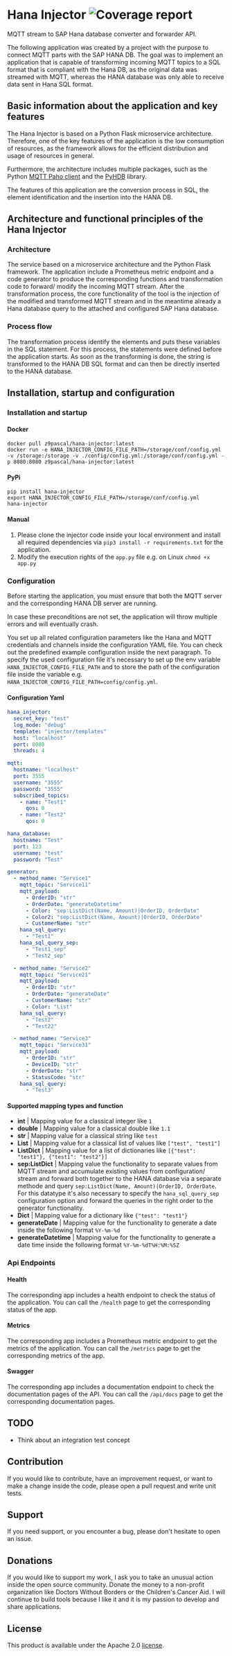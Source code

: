 # Hana Injector ![Coverage report](https://github.com/ZPascal/hana-injector/blob/main/docs/coverage.svg)

MQTT stream to SAP Hana database converter and forwarder API.

The following application was created by a project with the purpose to connect MQTT parts with the SAP HANA DB. The goal was to implement an application that is capable of transforming incoming MQTT topics to a SQL format that is compliant with the Hana DB, as the original data was streamed with MQTT, whereas the HANA database was only able to receive data sent in Hana SQL format.

## Basic information about the application and key features
The Hana Injector is based on a Python Flask microservice architecture. Therefore, one of the key features of the application is the low consumption of resources, as the framework allows for the efficient distribution and usage of resources in general.

Furthermore, the architecture includes multiple packages, such as the Python [MQTT Paho client](https://pypi.org/project/paho-mqtt/#description) and the [PyHDB](https://pypi.org/project/pyhdb/#description) library.

The features of this application are the conversion process in SQL, the element identification and the insertion into the HANA DB.

## Architecture and functional principles of the Hana Injector
### Architecture
The service based on a microservice architecture and the Python Flask framework. The application include a Prometheus metric endpoint and a code generator to produce the corresponding functions and transformation code to forward/ modify the incoming MQTT stream. 
After the transformation process, the core functionality of the tool is the injection of the modified and transformed MQTT stream and in the meantime already a Hana database query to the attached and configured SAP Hana database.

### Process flow
The transformation process identify the elements and puts these variables in the SQL statement. For this process, the statements were defined before the application starts.  As soon as the transforming is done, the string is transformed to the HANA DB SQL format and can then be directly inserted to the HANA database.

## Installation, startup and configuration
### Installation and startup
#### Docker
```
docker pull z9pascal/hana-injector:latest
docker run -e HANA_INJECTOR_CONFIG_FILE_PATH=/storage/conf/config.yml -v /storage:/storage -v ./config/config.yml:/storage/conf/config.yml -p 8080:8080 z9pascal/hana-injector:latest
```

#### PyPi
 ```
pip install hana-injector
export HANA_INJECTOR_CONFIG_FILE_PATH=/storage/conf/config.yml
hana-injector
```

#### Manual

1. Please clone the injector code inside your local environment and install all required dependencies via `pip3 install -r requirements.txt` for the application.
2. Modify the execution rights of the `app.py` file e.g. on Linux `chmod +x app.py`

### Configuration
Before starting the application, you must ensure that both the MQTT server and the corresponding HANA DB server are running.

In case these preconditions are not set, the application will throw multiple errors and will eventually crash.

You set up all related configuration parameters like the Hana and MQTT credentials and channels inside the configuration YAML file. You can check out the predefined example configuration inside the next paragraph. To specify the used configuration file it's necessary to set up the env variable `HANA_INJECTOR_CONFIG_FILE_PATH` and to store the path of the configuration file inside the variable e.g. `HANA_INJECTOR_CONFIG_FILE_PATH=config/config.yml`.

#### Configuration Yaml

```yaml
hana_injector:
  secret_key: "test"
  log_mode: "debug"
  template: "injector/templates"
  host: "localhost"
  port: 8080
  threads: 4

mqtt:
  hostname: "localhost"
  port: 3555
  username: "3555"
  password: "3555"
  subscribed_topics:
    - name: "Test1"
      qos: 0
    - name: "Test2"
      qos: 0

hana_database:
  hostname: "Test"
  port: 123
  username: "test"
  password: "Test"

generator:
  - method_name: "Service1"
    mqtt_topic: "Service11"
    mqtt_payload:
      - OrderID: "str"
      - OrderDate: "generateDatetime"
      - Color: "sep:ListDict(Name, Amount)|OrderID, OrderDate"
      - Color2: "sep:ListDict(Name, Amount)|OrderID, OrderDate"
      - CustomerName: "str"
    hana_sql_query:
      - "Test1"
    hana_sql_query_sep:
      - "Test1_sep"
      - "Test2_sep"

  - method_name: "Service2"
    mqtt_topic: "Service21"
    mqtt_payload:
      - OrderID: "str"
      - OrderDate: "generateDate"
      - CustomerName: "str"
      - Color: "List"
    hana_sql_query:
      - "Test2"
      - "Test22"

  - method_name: "Service3"
    mqtt_topic: "Service31"
    mqtt_payload:
      - OrderID: "str"
      - DeviceID: "str"
      - OrderDate: "str"
      - StatusCode: "str"
    hana_sql_query:
      - "Test3"
```

#### Supported mapping types and function
- **int** | Mapping value for a classical integer like `1`
- **double**  | Mapping value for a classical double like `1.1`
- **str**  | Mapping value for a classical string like `test`
- **List**  | Mapping value for a classical list of values like `["test", "test1"]`
- **ListDict** | Mapping value for a list of dictionaries like `[{"test": "test1"}, {"test1": "test2"}]`
- **sep:ListDict** | Mapping value the functionality to separate values from MQTT stream and accumulate existing values from configuration/ stream and forward both together to the HANA database via a separate methode and query `sep:ListDict(Name, Amount)|OrderID, OrderDate`. For this datatype it's also necessary to specify the `hana_sql_query_sep` configuration option and forward the queries in the right order to the generator functionality.
- **Dict** | Mapping value for a dictionary like `{"test": "test1"}`
- **generateDate** | Mapping value for the functionality to generate a date inside the following format `%Y-%m-%d`
- **generateDatetime** | Mapping value for the functionality to generate a date time inside the following format `%Y-%m-%dT%H:%M:%SZ`

### Api Endpoints
#### Health

The corresponding app includes a health endpoint to check the status of the application. You can call the `/health` page to get the corresponding status of the app.

#### Metrics

The corresponding app includes a Prometheus metric endpoint to get the metrics of the application. You can call the `/metrics` page to get the corresponding metrics of the app.

#### Swagger

The corresponding app includes a documentation endpoint to check the documentation pages of the API. You can call the `/api/docs` page to get the corresponding documentation pages.

## TODO

- Think about an integration test concept

## Contribution

If you would like to contribute, have an improvement request, or want to make a change inside the code, please open a pull request and write unit tests.

## Support

If you need support, or you encounter a bug, please don't hesitate to open an issue.

## Donations

If you would like to support my work, I ask you to take an unusual action inside the open source community. Donate the money to a non-profit organization like Doctors Without Borders or the Children's Cancer Aid. I will continue to build tools because I like it and it is my passion to develop and share applications.

## License

This product is available under the Apache 2.0 [license](LICENSE).
